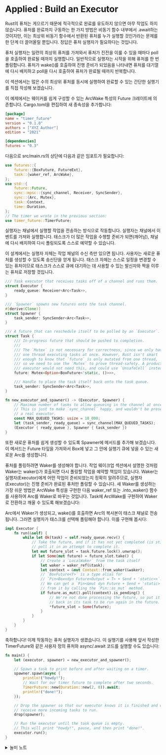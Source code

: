 # Applied : Build an Executor

Rust의 퓨처는 게으르기 때문에 적극적으로 완료를 유도하지 않으면 아무 작업도 하지 않습니다.
퓨처를 완료까지 구동하는 한 가지 방법은 비동기 함수 내부에서 .await하는 것이지만, 이는
최상위 비동기 함수에서 반환된 퓨처를 누가 실행할 것인가라는 문제를 한 단계 더 끌어올릴
뿐입니다. 정답은 퓨처 실행자가 필요하다는 것입니다.

퓨처 실행자는 일련의 최상위 퓨처를 가져와서 퓨처가 진전을 이룰 수 있을 때마다 poll을
호출하여 완료될 때까지 실행합니다. 일반적으로 실행자는 시작을 위해 퓨처를 한 번 폴링합니다.
퓨처가 wake()를 호출하여 진행 준비가 되었음을 나타내면 퓨처를 대기열에 다시 배치하고 poll을
다시 호출하여 퓨처가 완료될 때까지 반복합니다.

이 섹션에서는 많은 수의 최상위 퓨처를 동시에 실행하여 완료할 수 있는 간단한 실행기를 직접
작성해 보겠습니다.

이 예제에서는 웨이커를 쉽게 구성할 수 있는 ArcWake 특성의 Future 크레이트에 의존합니다. 
Cargo.toml을 편집하여 새 종속성을 추가합니다:
```toml
[package]
name = "timer_future"
version = "0.1.0"
authors = ["XYZ Author"]
edition = "2021"

[dependencies]
futures = "0.3"
```

다음으로 src/main.rs의 상단에 다음과 같은 임포트가 필요합니다:
```rust
use futures::{
    future::{BoxFuture, FutureExt},
    task::{waker_ref, ArcWake},
};
use std::{
    future::Future,
    sync::mpsc::{sync_channel, Receiver, SyncSender},
    sync::{Arc, Mutex},
    task::Context,
    time::Duration,
};
// The timer we wrote in the previous section:
use timer_future::TimerFuture;
```

실행자는 채널에서 실행할 작업을 전송하는 방식으로 작동합니다. 실행자는 채널에서 이벤트를 
가져와 실행합니다. 태스크가 더 많은 작업을 수행할 준비가 되면(깨어남), 채널에 다시 배치하여
다시 폴링되도록 스스로 예약할 수 있습니다.

이 설계에서는 실행자 자체는 작업 채널의 수신 측만 있으면 됩니다. 사용자는 새로운 퓨처를
생성할 수 있도록 송신단을 얻게 됩니다. 태스크 자체는 스스로 일정을 변경할 수 있는
퓨처이므로 태스크가 스스로 큐에 대기하는 데 사용할 수 있는 발신자와 짝을 이루는 퓨처로
저장할 것입니다.

```rust
/// Task executor that receives tasks off of a channel and runs them.
struct Executor {
    ready_queue: Receiver<Arc<Task>>,
}

/// `Spawner` spawns new futures onto the task channel.
#[derive(Clone)]
struct Spawner {
    task_sender: SyncSender<Arc<Task>>,
}

/// A future that can reschedule itself to be polled by an `Executor`.
struct Task {
    /// In-progress future that should be pushed to completion.
    ///
    /// The `Mutex` is not necessary for correctness, since we only have
    /// one thread executing tasks at once. However, Rust isn't smart
    /// enough to know that `future` is only mutated from one thread,
    /// so we need to use the `Mutex` to prove thread-safety. A production
    /// executor would not need this, and could use `UnsafeCell` instead.
    future: Mutex<Option<BoxFuture<'static, ()>>>,

    /// Handle to place the task itself back onto the task queue.
    task_sender: SyncSender<Arc<Task>>,
}

fn new_executor_and_spawner() -> (Executor, Spawner) {
    // Maximum number of tasks to allow queueing in the channel at once.
    // This is just to make `sync_channel` happy, and wouldn't be present in
    // a real executor.
    const MAX_QUEUED_TASKS: usize = 10_000;
    let (task_sender, ready_queue) = sync_channel(MAX_QUEUED_TASKS);
    (Executor { ready_queue }, Spawner { task_sender })
}
```

또한 새로운 퓨처를 쉽게 생성할 수 있도록 Spawner에 메서드를 추가해 보겠습니다. 이 메서드는
Future 타잎을 가져와서 Box에 넣고 그 안에 실행기 큐에 넣을 수 있는 새로운 Arc<Task>를
생성합니다.

퓨처를 폴링하려면 Waker를 생성해야 합니다. 작업 웨이크업 섹션에서 설명한 것처럼 Waker는
waker()가 호출되면 다시 폴링할 작업을 예약할 책임이 있습니다. Waker는 실행자(Executor)에게
어떤 작업이 준비되었는지 정확히 알려주므로, 실행자(Executor)는 진행 준비가 완료된 퓨처만
폴링할 수 있습니다. 새 Waker를 생성하는 가장 쉬운 방법은 ArcWake 특성을 구현한 다음
waker_ref 또는 .into_waker() 함수를 사용하여 Arc<impl ArcWake>를 Waker로 바꾸는 것입니다.
Task에 ArcWake를 구현하여 Waker로 전환하고 깨울 수 있도록 해보겠습니다:

Arc<Task>에서 Waker가 생성되고, wake()를 호출하면 Arc의 복사본이 태스크 채널로 전송됩니다.
그러면 실행자가 태스크를 선택해 폴링해야 합니다. 이를 구현해 봅시다:

```rust
impl Executor {
    fn run(&self) {
        while let Ok(task) = self.ready_queue.recv() {
            // Take the future, and if it has not yet completed (is still Some),
            // poll it in an attempt to complete it.
            let mut future_slot = task.future.lock().unwrap();
            if let Some(mut future) = future_slot.take() {
                // Create a `LocalWaker` from the task itself
                let waker = waker_ref(&task);
                let context = &mut Context::from_waker(&waker);
                // `BoxFuture<T>` is a type alias for
                // `Pin<Box<dyn Future<Output = T> + Send + 'static>>`.
                // We can get a `Pin<&mut dyn Future + Send + 'static>`
                // from it by calling the `Pin::as_mut` method.
                if future.as_mut().poll(context).is_pending() {
                    // We're not done processing the future, so put it
                    // back in its task to be run again in the future.
                    *future_slot = Some(future);
                }
            }
        }
    }
}
```

축하합니다! 이제 작동하는 퓨처 실행자가 생겼습니다. 이 실행기를 사용해 앞서 작성한 
TimerFuture와 같은 사용자 정의 퓨처와 async/.await 코드를 실행할 수도 있습니다:

```rust
fn main() {
    let (executor, spawner) = new_executor_and_spawner();

    // Spawn a task to print before and after waiting on a timer.
    spawner.spawn(async {
        println!("howdy!");
        // Wait for our timer future to complete after two seconds.
        TimerFuture::new(Duration::new(2, 0)).await;
        println!("done!");
    });

    // Drop the spawner so that our executor knows it is finished and won't
    // receive more incoming tasks to run.
    drop(spawner);

    // Run the executor until the task queue is empty.
    // This will print "howdy!", pause, and then print "done!".
    executor.run();
}
```

<details>

<summary> 놀미 노트 </summary>

메인 쓰레드에서 실행하는 Task와 Channel 기반으로 Future들을 실행하는 
간단한 실행기와 ArcWake 기반의  Waker 구현을 보여줍니다. 

tokio와 같이 실작업에 사용하는 라이브러리는 훨씬 더 강력하고 
섬세하게 구현한 스케줄러와 실행기를 포함합니다. 

개념 상으로 정리하기에는 좋은 예시입니다. 
</details>